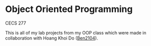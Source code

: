 # Object Oriented Programming

CECS 277

This is all of my lab projects from my OOP class which were made in collaboration with Hoang Khoi Do (<a href="https://github.com/Ben2104">Ben2104</a>).
